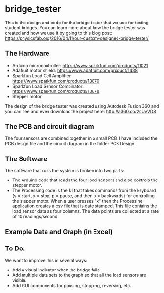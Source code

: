 # bridge_tester
This is the design and code for the bridge tester that we use for testing student bridges. You can learn more about how the bridge tester was created and how we use it by going to this blog post: https://physicsfab.org/2016/04/11/our-custom-designed-bridge-tester/
## The Hardware

- Arduino microcontroller: https://www.sparkfun.com/products/11021
- Adafruit motor shield: https://www.adafruit.com/product/1438
- Sparkfun Load Cell Amplifier: https://www.sparkfun.com/products/13879
- Sparkfun Load Sensor Combinator: https://www.sparkfun.com/products/13878
- Stepper motor

The design of the bridge tester was created using Autodesk Fusion 360 and you can see and even download the project here:
http://a360.co/2oUvVD8

## The PCB and circuit diagram
The four sensors are combined together in a small PCB. I have included the PCB design file and the circuit diagram in the folder PCB Design.

## The Software
The software that runs the system is broken into two parts:

- The Arduino code that reads the four load sensors and also controls the stepper motor.
- The Processing code is the UI that takes commands from the keyboard (s = start, x = stop, p = pause, and then b = backwards) for controlling the stepper motor. When a user presses "x" then the Processing application creates a csv file that is date stamped. This file contains the load sensor data as four columns. The data points are collected at a rate of 10 readings/second.

## Example Data and Graph (in Excel)

## To Do:
We want to improve this in several ways:
- Add a visual indicator when the bridge fails.
- Add multiple data sets to the graph so that all the load sensors are visible.
- Add GUI components for pausing, stopping, reversing, etc.
